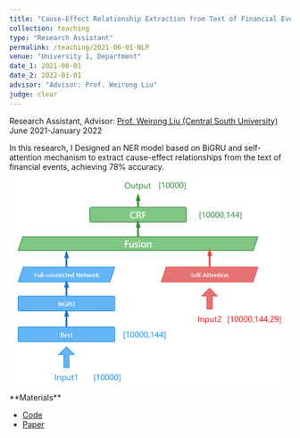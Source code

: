 ```yaml
---
title: "Cause-Effect Relationship Extraction from Text of Financial Events"
collection: teaching
type: "Research Assistant"
permalink: /teaching/2021-06-01-NLP
venue: "University 1, Department"
date_1: 2021-06-01
date_2: 2022-01-01
advisor: "Advisor: Prof. Weirong Liu"
judge: clear
---
```

<p>Research Assistant, Advisor: <a href="https://faculty.csu.edu.cn/liuweirong/en/index.htm">Prof. Weirong Liu (Central South University)</a> <br> June 2021-January 2022</p>
In this research, I Designed an NER model based on BiGRU and self-attention mechanism to extract cause-effect relationships from the text of financial events, achieving 78% accuracy.

<br>
<img src='/images/NLP-arch.png'>
**Materials**
<ul>
<li><a href="https://github.com/JhengLu/Cause-Effect-Relation-Extraction-from-Text-of-Financial-Events">Code</a></li>
<li><a href="https://iopscience.iop.org/article/10.1088/1742-6596/2171/1/012001/meta">Paper</a></li>
</ul>

